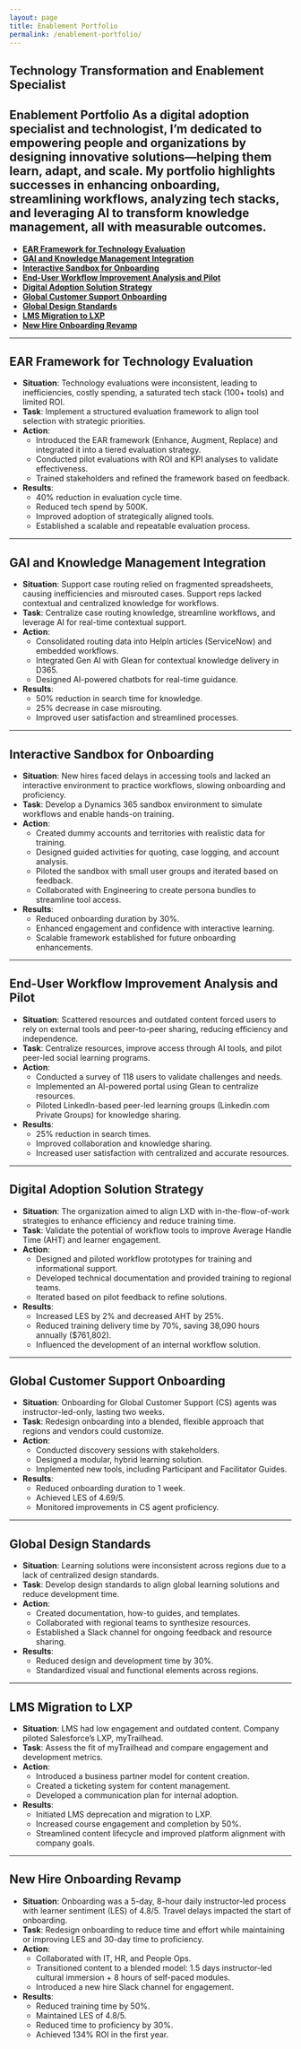 ```yaml
---
layout: page
title: Enablement Portfolio
permalink: /enablement-portfolio/
---
```

## Technology Transformation and Enablement Specialist

**Enablement Portfolio**
As a digital adoption specialist and technologist, I’m dedicated to empowering people and organizations by designing innovative solutions—helping them learn, adapt, and scale. My portfolio highlights successes in enhancing onboarding, streamlining workflows, analyzing tech stacks, and leveraging AI to transform knowledge management, all with measurable outcomes.
---
- [**EAR Framework for Technology Evaluation**](#ear-framework-for-technology-evaluation)
- [**GAI and Knowledge Management Integration**](#gai-and-knowledge-management-integration)
- [**Interactive Sandbox for Onboarding**](#interactive-sandbox-for-onboarding)
- [**End-User Workflow Improvement Analysis and Pilot**](#end-user-workflow-improvement-analysis-and-pilot)
- [**Digital Adoption Solution Strategy**](#digital-adoption-solution-strategy)
- [**Global Customer Support Onboarding**](#global-customer-support-onboarding)
- [**Global Design Standards**](#global-design-standards)
- [**LMS Migration to LXP**](#lms-migration-to-lxp)
- [**New Hire Onboarding Revamp**](#new-hire-onboarding-revamp)
---

## **EAR Framework for Technology Evaluation**

- **Situation**: Technology evaluations were inconsistent, leading to inefficiencies, costly spending, a saturated tech stack (100+ tools) and limited ROI.
- **Task**: Implement a structured evaluation framework to align tool selection with strategic priorities.
- **Action**:
  - Introduced the EAR framework (Enhance, Augment, Replace) and integrated it into a tiered evaluation strategy.
  - Conducted pilot evaluations with ROI and KPI analyses to validate effectiveness.
  - Trained stakeholders and refined the framework based on feedback.
- **Results**:
  - 40% reduction in evaluation cycle time.
  - Reduced tech spend by 500K.
  - Improved adoption of strategically aligned tools.
  - Established a scalable and repeatable evaluation process.

---

## **GAI and Knowledge Management Integration**

- **Situation**: Support case routing relied on fragmented spreadsheets, causing inefficiencies and misrouted cases. Support reps lacked contextual and centralized knowledge for workflows.
- **Task**: Centralize case routing knowledge, streamline workflows, and leverage AI for real-time contextual support.
- **Action**:
  - Consolidated routing data into HelpIn articles (ServiceNow) and embedded workflows.
  - Integrated Gen AI with Glean for contextual knowledge delivery in D365.
  - Designed AI-powered chatbots for real-time guidance.
- **Results**:
  - 50% reduction in search time for knowledge.
  - 25% decrease in case misrouting.
  - Improved user satisfaction and streamlined processes.

---

## **Interactive Sandbox for Onboarding**

- **Situation**: New hires faced delays in accessing tools and lacked an interactive environment to practice workflows, slowing onboarding and proficiency.
- **Task**: Develop a Dynamics 365 sandbox environment to simulate workflows and enable hands-on training.
- **Action**:
  - Created dummy accounts and territories with realistic data for training.
  - Designed guided activities for quoting, case logging, and account analysis.
  - Piloted the sandbox with small user groups and iterated based on feedback.
  - Collaborated with Engineering to create persona bundles to streamline tool access.
- **Results**:
  - Reduced onboarding duration by 30%.
  - Enhanced engagement and confidence with interactive learning.
  - Scalable framework established for future onboarding enhancements.

---

## **End-User Workflow Improvement Analysis and Pilot**

- **Situation**: Scattered resources and outdated content forced users to rely on external tools and peer-to-peer sharing, reducing efficiency and independence.
- **Task**: Centralize resources, improve access through AI tools, and pilot peer-led social learning programs.
- **Action**:
  - Conducted a survey of 118 users to validate challenges and needs.
  - Implemented an AI-powered portal using Glean to centralize resources.
  - Piloted LinkedIn-based peer-led learning groups (Linkedin.com Private Groups) for knowledge sharing.
- **Results**:
  - 25% reduction in search times.
  - Improved collaboration and knowledge sharing.
  - Increased user satisfaction with centralized and accurate resources.

---

## **Digital Adoption Solution Strategy**

- **Situation**: The organization aimed to align LXD with in-the-flow-of-work strategies to enhance efficiency and reduce training time.
- **Task**: Validate the potential of workflow tools to improve Average Handle Time (AHT) and learner engagement.
- **Action**:
  - Designed and piloted workflow prototypes for training and informational support.
  - Developed technical documentation and provided training to regional teams.
  - Iterated based on pilot feedback to refine solutions.
- **Results**:
  - Increased LES by 2% and decreased AHT by 25%.
  - Reduced training delivery time by 70%, saving 38,090 hours annually ($761,802).
  - Influenced the development of an internal workflow solution.

---

## **Global Customer Support Onboarding**

- **Situation**: Onboarding for Global Customer Support (CS) agents was instructor-led-only, lasting two weeks.
- **Task**: Redesign onboarding into a blended, flexible approach that regions and vendors could customize.
- **Action**:
  - Conducted discovery sessions with stakeholders.
  - Designed a modular, hybrid learning solution.
  - Implemented new tools, including Participant and Facilitator Guides.
- **Results**:
  - Reduced onboarding duration to 1 week.
  - Achieved LES of 4.69/5.
  - Monitored improvements in CS agent proficiency.

---

## **Global Design Standards**

- **Situation**: Learning solutions were inconsistent across regions due to a lack of centralized design standards.
- **Task**: Develop design standards to align global learning solutions and reduce development time.
- **Action**:
  - Created documentation, how-to guides, and templates.
  - Collaborated with regional teams to synthesize resources.
  - Established a Slack channel for ongoing feedback and resource sharing.
- **Results**:
  - Reduced design and development time by 30%.
  - Standardized visual and functional elements across regions.

---

## **LMS Migration to LXP**

- **Situation**: LMS had low engagement and outdated content. Company piloted Salesforce’s LXP, myTrailhead.
- **Task**: Assess the fit of myTrailhead and compare engagement and development metrics.
- **Action**:
  - Introduced a business partner model for content creation.
  - Created a ticketing system for content management.
  - Developed a communication plan for internal adoption.
- **Results**:
  - Initiated LMS deprecation and migration to LXP.
  - Increased course engagement and completion by 50%.
  - Streamlined content lifecycle and improved platform alignment with company goals.

---

## **New Hire Onboarding Revamp**

- **Situation**: Onboarding was a 5-day, 8-hour daily instructor-led process with learner sentiment (LES) of 4.8/5. Travel delays impacted the start of onboarding.
- **Task**: Redesign onboarding to reduce time and effort while maintaining or improving LES and 30-day time to proficiency.
- **Action**:
  - Collaborated with IT, HR, and People Ops.
  - Transitioned content to a blended model: 1.5 days instructor-led cultural immersion + 8 hours of self-paced modules.
  - Introduced a new hire Slack channel for engagement.
- **Results**:
  - Reduced training time by 50%.
  - Maintained LES of 4.8/5.
  - Reduced time to proficiency by 30%.
  - Achieved 134% ROI in the first year.
